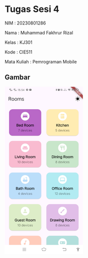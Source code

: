 # Tugas Sesi 4

<p>NIM  : 20230801286</p>
<p>Nama  : Muhammad Fakhrur Rizal</p>
<p>Kelas  : KJ301</p>
<p>Kode  : CIE511</p>
<p>Mata Kuliah  : 	Pemrograman Mobile</p>

## Gambar

<img src="./assets/project_1.jpg" alt="Tampilan Proyek" width="250"/>
